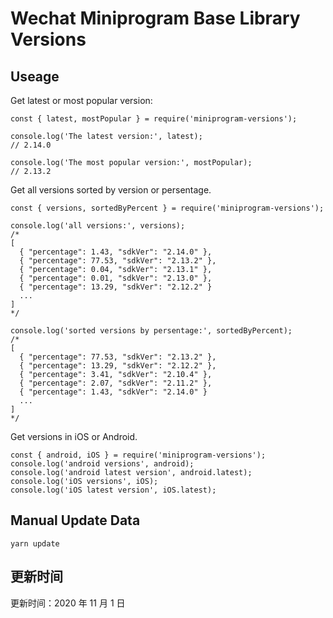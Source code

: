 
# Wechat Miniprogram Base Library Versions

## Useage

Get latest or most popular version:

```;
const { latest, mostPopular } = require('miniprogram-versions');

console.log('The latest version:', latest);
// 2.14.0

console.log('The most popular version:', mostPopular);
// 2.13.2

```

Get all versions sorted by version or persentage.

```
const { versions, sortedByPercent } = require('miniprogram-versions');

console.log('all versions:', versions);
/*
[
  { "percentage": 1.43, "sdkVer": "2.14.0" },
  { "percentage": 77.53, "sdkVer": "2.13.2" },
  { "percentage": 0.04, "sdkVer": "2.13.1" },
  { "percentage": 0.01, "sdkVer": "2.13.0" },
  { "percentage": 13.29, "sdkVer": "2.12.2" }
  ...
]
*/

console.log('sorted versions by persentage:', sortedByPercent);
/*
[
  { "percentage": 77.53, "sdkVer": "2.13.2" },
  { "percentage": 13.29, "sdkVer": "2.12.2" },
  { "percentage": 3.41, "sdkVer": "2.10.4" },
  { "percentage": 2.07, "sdkVer": "2.11.2" },
  { "percentage": 1.43, "sdkVer": "2.14.0" }
  ...
]
*/
```

Get versions in iOS or Android.

```
const { android, iOS } = require('miniprogram-versions');
console.log('android versions', android);
console.log('android latest version', android.latest);
console.log('iOS versions', iOS);
console.log('iOS latest version', iOS.latest);
```

## Manual Update Data

```
yarn update
```

## 更新时间

更新时间：2020 年 11 月 1 日
